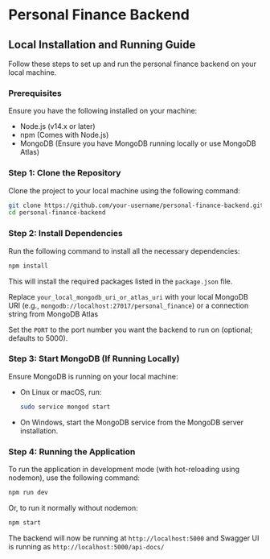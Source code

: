 # Personal Finance Backend

## Local Installation and Running Guide

Follow these steps to set up and run the personal finance backend on your local machine.

### Prerequisites

Ensure you have the following installed on your machine:

- Node.js (v14.x or later)
- npm (Comes with Node.js)
- MongoDB (Ensure you have MongoDB running locally or use MongoDB Atlas)

### Step 1: Clone the Repository

Clone the project to your local machine using the following command:

```bash
git clone https://github.com/your-username/personal-finance-backend.git
cd personal-finance-backend
```

### Step 2: Install Dependencies

Run the following command to install all the necessary dependencies:

```bash
npm install
```

This will install the required packages listed in the `package.json` file.

Replace `your_local_mongodb_uri_or_atlas_uri` with your local MongoDB URI (e.g., `mongodb://localhost:27017/personal_finance`) or a connection string from MongoDB Atlas

Set the `PORT` to the port number you want the backend to run on (optional; defaults to 5000).

### Step 3: Start MongoDB (If Running Locally)

Ensure MongoDB is running on your local machine:

- On Linux or macOS, run:
  ```bash
  sudo service mongod start
  ```
- On Windows, start the MongoDB service from the MongoDB server installation.

### Step 4: Running the Application

To run the application in development mode (with hot-reloading using nodemon), use the following command:

```bash
npm run dev
```

Or, to run it normally without nodemon:

```bash
npm start
```

The backend will now be running at `http://localhost:5000` and Swagger UI is running as `http://localhost:5000/api-docs/`
